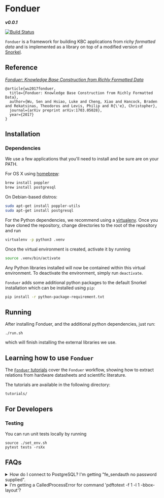 # Fonduer

**_v0.0.1_**

[![Build Status](https://travis-ci.com/SenWu/fonduer.svg?token=T3shSHjcJk8kMbzHEY7Z&branch=master)](https://travis-ci.com/SenWu/fonduer)

`Fonduer` is a framework for building KBC applications from _richy formatted
data_ and is implemented as a library on top of a modified version of
[Snorkel](https://hazyresearch.github.io/snorkel/).

## Reference

_[Fonduer: Knowledge Base Construction from Richly Formatted Data](https://arxiv.org/abs/1703.05028)_

```
@article{wu2017fonduer,
  title={Fonduer: Knowledge Base Construction from Richly Formatted Data},
  author={Wu, Sen and Hsiao, Luke and Cheng, Xiao and Hancock, Braden and Rekatsinas, Theodoros and Levis, Philip and R{\'e}, Christopher},
  journal={arXiv preprint arXiv:1703.05028},
  year={2017}
}
```

## Installation

### Dependencies

We use a few applications that you'll need to install and be sure are on your
PATH.

For OS X using [homebrew](https://brew.sh):

```bash
brew install poppler
brew install postgresql
```

On Debian-based distros:

```bash
sudo apt-get install poppler-utils
sudo apt-get install postgresql
```

For the Python dependencies, we recommend using a
[virtualenv](https://virtualenv.pypa.io/en/stable/). Once you have cloned the
repository, change directories to the root of the repository and run

```bash
virtualenv -p python3 .venv
```

Once the virtual environment is created, activate it by running

```bash
source .venv/bin/activate
```

Any Python libraries installed will now be contained within this virtual
environment. To deactivate the environment, simply run `deactivate`.

`Fonduer` adds some additional python packages to the default Snorkel
installation which can be installed using `pip`:

```bash
pip install -r python-package-requirement.txt
```

## Running

After installing Fonduer, and the additional python dependencies, just run:

```
./run.sh
```

which will finish installing the external libraries we use.

## Learning how to use `Fonduer`

The [`Fonduer`
tutorials](https://github.com/SenWu/fonduer/tree/master/tutorials) cover the
`Fonduer` workflow, showing how to extract relations from hardware datasheets
and scientific literature.

The tutorials are available in the following directory:

```
tutorials/
```

## For Developers

### Testing

You can run unit tests locally by running

```
source ./set_env.sh
pytest tests -rsXx
```

## FAQs

<details><summary>How do I connect to PostgreSQL? I'm getting "fe_sendauth no
password supplied".</summary><br>

There are [four main
ways](https://dba.stackexchange.com/questions/14740/how-to-use-psql-with-no-password-prompt)
to deal with entering passwords when you connect to your PostgreSQL database:

1. Set the `PGPASSWORD` environment variable
   ```
   PGPASSWORD=<pass> psql -h <host> -U <user>
   ```
2. Using a [.pgpass file to store the
   password](http://www.postgresql.org/docs/current/static/libpq-pgpass.html).
3. Setting the users to [trust
   authentication](https://www.postgresql.org/docs/current/static/auth-methods.html#AUTH-TRUST)
   in the pg_hba.conf file. This makes local development easy, but probably
   isn't suitable for multiuser environments. You can find your hba file
   location by running `psql`, then querying
   ```
   SHOW hba_file;
   ```
4. Put the username and password in the connection URI:
   ```
   postgres://user:pw@localhost:5432/...
   ```

</details>

<details>
<summary>I'm getting a CalledProcessError for command 'pdftotext -f 1 -l 1
-bbox-layout'?</summary><br>

Are you using Ubuntu 14.04 (or older)? Fonduer requires `poppler-utils` to be
[version `0.36.0` or greater](https://poppler.freedesktop.org/releases.html).
Otherwise, the `-bbox-layout` option is not available for `pdftotext`.

If you must use Ubuntu 14.04, you can [install
manually](https://poppler.freedesktop.org). As an example, to install `0.53.0`:

```bash
sudo apt-get install build-essential checkinstall
wget poppler.freedesktop.org/poppler-0.53.0.tar.xz
tar -xf ./poppler-0.53.0.tar.xz
cd poppler-0.53.0
./configure
make
sudo checkinstall
```
We highly recommend using at least Ubuntu 16.04 though, as we haven't done
testing on 14.04 or older.
</details>
